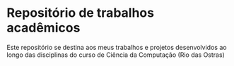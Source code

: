 # Repositório de trabalhos acadêmicos

Este repositório se destina aos meus trabalhos e projetos desenvolvidos ao longo das disciplinas do curso de Ciência da Computação (Rio das Ostras)
